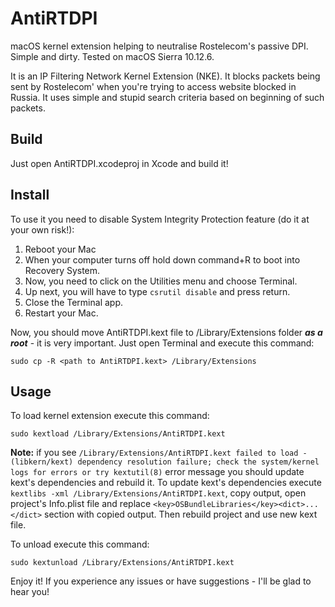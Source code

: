 # AntiRTDPI
macOS kernel extension helping to neutralise Rostelecom's passive DPI. 
Simple and dirty.
Tested on macOS Sierra 10.12.6.

It is an IP Filtering Network Kernel Extension (NKE). It blocks packets being sent by Rostelecom' when you're trying to access website blocked in Russia. It uses simple and stupid search criteria based on beginning of such packets.

## Build
Just open AntiRTDPI.xcodeproj in Xcode and build it!

## Install
To use it you need to disable System Integrity Protection feature (do it at your own risk!):
1. Reboot your Mac
2. When your computer turns off hold down command+R to boot into Recovery System.
3. Now, you need to click on the Utilities menu and choose Terminal.
4. Up next, you will have to type ``` csrutil disable ``` and press return.
5. Close the Terminal app.
6. Restart your Mac.

Now, you should move AntiRTDPI.kext file to /Library/Extensions folder ***as a root*** - it is very important.
Just open Terminal and execute this command:
```
sudo cp -R <path to AntiRTDPI.kext> /Library/Extensions
```

## Usage
To load kernel extension execute this command:
```
sudo kextload /Library/Extensions/AntiRTDPI.kext
```

<b>Note:</b> if you see ```/Library/Extensions/AntiRTDPI.kext failed to load - (libkern/kext) dependency resolution failure; check the system/kernel logs for errors or try kextutil(8)``` error message you should update kext's dependencies and rebuild it. To update kext's dependencies execute ```kextlibs -xml /Library/Extensions/AntiRTDPI.kext```, copy output, open project's Info.plist file and replace ```<key>OSBundleLibraries</key><dict>...</dict>``` section with copied output. Then rebuild project and use new kext file.

To unload execute this command:
```
sudo kextunload /Library/Extensions/AntiRTDPI.kext
```

Enjoy it! If you experience any issues or have suggestions - I'll be glad to hear you!

